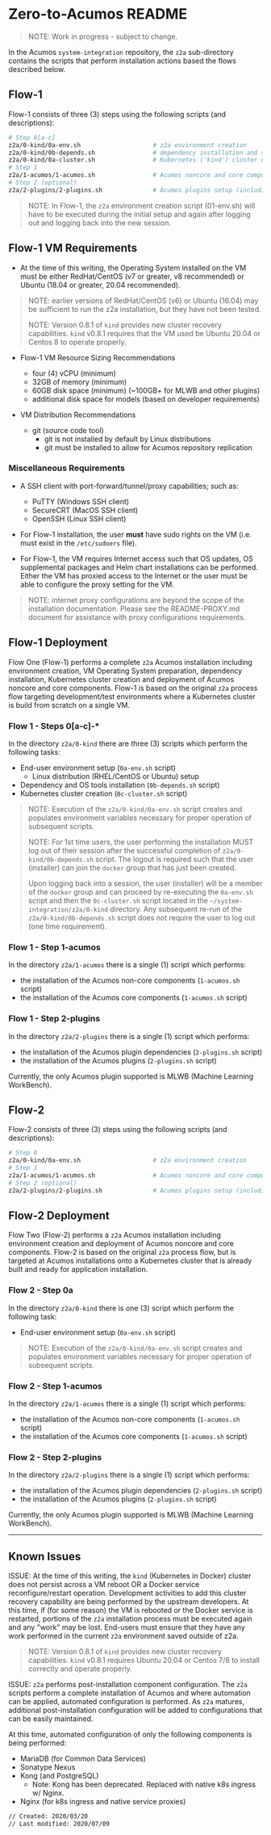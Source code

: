 # Zero-to-Acumos README

>NOTE: Work in progress - subject to change.

In the Acumos `system-integration` repository, the `z2a` sub-directory contains the scripts that perform installation actions based the flows described below.

## Flow-1

Flow-1 consists of three (3) steps using the following scripts (and descriptions):

```bash
# Step 0[a-c]
z2a/0-kind/0a-env.sh                    # z2a environment creation
z2a/0-kind/0b-depends.sh                # dependency installation and setup
z2a/0-kind/0a-cluster.sh                # Kubernetes ('kind') cluster creation
# Step 1
z2a/1-acumos/1-acumos.sh                # Acumos noncore and core component setup
# Step 2 (optional)
z2a/2-plugins/2-plugins.sh              # Acumos plugins setup (including dependencies)
```

> NOTE: In Flow-1, the `z2a` environment creation script (01-env.sh) will have to be executed during the initial setup and again after logging out and logging back into the new session.

## Flow-1 VM Requirements

* At the time of this writing, the Operating System installed on the VM must be either RedHat/CentOS (v7 or greater, v8 recommended) or Ubuntu (18.04 or greater, 20.04 recommended).

>NOTE: earlier versions of RedHat/CentOS (v6) or Ubuntu (16.04) may be sufficient to run the z2a installation, but they have not been tested.
>
>NOTE: Version 0.8.1 of `kind` provides new cluster recovery capabilities.  `kind` v0.8.1 requires that the VM used be Ubuntu 20.04 or Centos 8 to operate properly.

* Flow-1 VM Resource Sizing Recommendations
  * four (4) vCPU (minimum)
  * 32GB of memory (minimum)
  * 60GB disk space (minimum) (~100GB+ for MLWB and other plugins)
  * additional disk space for models (based on developer requirements)

* VM Distribution Recommendations
  * git (source code tool)
    * git is not installed by default by Linux distributions
    * git must be installed to allow for Acumos repository replication

### Miscellaneous Requirements

* A SSH client with port-forward/tunnel/proxy capabilities; such as:
  * PuTTY (Windows SSH client)
  * SecureCRT (MacOS SSH client)
  * OpenSSH (Linux SSH client)

* For Flow-1 installation, the user **must** have sudo rights on the VM (i.e. must exist in the `/etc/sudoers` file).

* For Flow-1, the VM requires Internet access such that OS updates, OS supplemental packages and Helm chart installations can be performed. Either the VM has proxied access to the Internet or the user must be able to configure the proxy setting for the VM.

>NOTE: internet proxy configurations are beyond the scope of the installation documentation.  Please see the README-PROXY.md document for assistance with proxy configurations requirements.

## Flow-1 Deployment

Flow One (Flow-1) performs a complete `z2a` Acumos installation including environment creation, VM Operating System preparation, dependency installation, Kubernetes cluster creation and deployment of Acumos noncore and core components. Flow-1 is based on the original `z2a` process flow targeting development/test environments where a Kubernetes cluster is build from scratch on a single VM.

### Flow 1 - Steps 0[a-c]-*

In the directory `z2a/0-kind` there are three (3) scripts which perform the following tasks:

* End-user environment setup (`0a-env.sh` script)
  * Linux distribution (RHEL/CentOS or Ubuntu) setup
* Dependency and OS tools installation (`0b-depends.sh` script)
* Kubernetes cluster creation (`0c-cluster.sh` script)

>NOTE: Execution of the `z2a/0-kind/0a-env.sh` script creates and populates environment variables necessary for proper operation of subsequent scripts.
>
>NOTE: For 1st time users, the user performing the installation MUST log out of their session after the successful completion of `z2a/0-kind/0b-depends.sh` script.  The logout is required such that the user (installer) can join the `docker` group that has just been created.
>
>Upon logging back into a session, the user (installer) will be a member of the `docker` group and can proceed by re-executing the `0a-env.sh` script and then the `0c-cluster.sh` script located in the `~/system-integration/z2a/0-kind` directory.  Any subsequent re-run of the `z2a/0-kind/0b-depends.sh` script does not require the user to log out (one time requirement).

### Flow 1 - Step 1-acumos

In the directory `z2a/1-acumos` there is a single (1) script which performs:

* the installation of the Acumos non-core components (`1-acumos.sh` script)
* the installation of the Acumos core components (`1-acumos.sh` script)

### Flow 1 - Step 2-plugins

In the directory `z2a/2-plugins` there is a single (1) script which performs:

* the installation of the Acumos plugin dependencies (`2-plugins.sh` script)
* the installation of the Acumos plugins (`2-plugins.sh` script)

Currently, the only Acumos plugin supported is MLWB (Machine Learning WorkBench).

## Flow-2

Flow-2 consists of three (3) steps using the following scripts (and descriptions):

```bash
# Step 0
z2a/0-kind/0a-env.sh                    # z2a environment creation
# Step 1
z2a/1-acumos/1-acumos.sh                # Acumos noncore and core component setup
# Step 2 (optional)
z2a/2-plugins/2-plugins.sh              # Acumos plugins setup (including dependencies)
```

## Flow-2 Deployment

Flow Two (Flow-2) performs a `z2a` Acumos installation including environment creation and deployment of Acumos noncore and core components. Flow-2 is based on the original `z2a` process flow, but is targeted at Acumos installations onto a Kubernetes cluster that is already built and ready for application installation.

### Flow 2 - Step 0a

In the directory `z2a/0-kind` there is one (3) script which perform the following task:

* End-user environment setup (`0a-env.sh` script)

>NOTE: Execution of the `z2a/0-kind/0a-env.sh` script creates and populates environment variables necessary for proper operation of subsequent scripts.

### Flow 2 - Step 1-acumos

In the directory `z2a/1-acumos` there is a single (1) script which performs:

* the installation of the Acumos non-core components (`1-acumos.sh` script)
* the installation of the Acumos core components (`1-acumos.sh` script)

### Flow 2 - Step 2-plugins

In the directory `z2a/2-plugins` there is a single (1) script which performs:

* the installation of the Acumos plugin dependencies (`2-plugins.sh` script)
* the installation of the Acumos plugins (`2-plugins.sh` script)

Currently, the only Acumos plugin supported is MLWB (Machine Learning WorkBench).

-----

## Known Issues

ISSUE: At the time of this writing, the `kind` (Kubernetes in Docker) cluster does not persist across a VM reboot OR a Docker service reconfigure/restart operation. Development activities to add this cluster recovery capability are being performed by the upstream developers.  At this time, if (for some reason) the VM is rebooted or the Docker service is restarted, portions of the `z2a` installation process must be executed again and any "work" may be lost.  End-users must ensure that they have any work performed in the current `z2a` environment saved outside of z2a.

>NOTE: Version 0.8.1 of `kind` provides new cluster recovery capabilities.  `kind` v0.8.1 requires Ubuntu 20.04 or Centos 7/8 to install correctly and operate properly.

ISSUE: `z2a` performs post-installation component configuration.  The `z2a` scripts perform a complete installation of Acumos and where automation can be applied, automated configuration is performed. As `z2a` matures, additional post-installation configuration will be added to configurations that can be easily maintained.

At this time, automated configuration of only the following components is being performed:

* MariaDB (for Common Data Services)
* Sonatype Nexus
* Kong (and PostgreSQL)
  * Note: Kong has been deprecated. Replaced with native k8s ingress w/ Nginx.
* Nginx (for k8s ingress and native service proxies)

```bash
// Created: 2020/03/20
// Last modified: 2020/07/09
```
